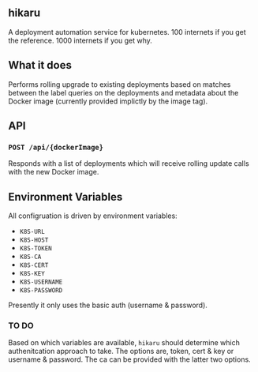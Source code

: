 ## hikaru
A deployment automation service for kubernetes. 100 internets if you get the reference. 1000 internets if you get why.

## What it does
Performs rolling upgrade to existing deployments based on matches between the label queries on the deployments and metadata about the Docker image (currently provided implictly by the image tag).

## API

### `POST /api/{dockerImage}`

Responds with a list of deployments which will receive rolling update calls with the new Docker image.


## Environment Variables
All configruation is driven by environment variables:

 * `K8S-URL`
 * `K8S-HOST`
 * `K8S-TOKEN`
 * `K8S-CA`
 * `K8S-CERT`
 * `K8S-KEY`
 * `K8S-USERNAME`
 * `K8S-PASSWORD`

Presently it only uses the basic auth (username & password).

### TO DO
Based on which variables are available, `hikaru` should determine which authenitcation approach to take. The options are, token, cert & key or username & password. The ca can be provided with the latter two options.
